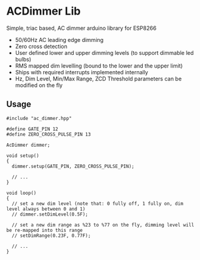 # ACDimmer Lib

Simple, triac based, AC dimmer arduino library for ESP8266

- 50/60Hz AC leading edge dimming
- Zero cross detection
- User defined lower and upper dimming levels (to support dimmable led bulbs)
- RMS mapped dim levelling (bound to the lower and the upper limit)
- Ships with required interrupts implemented internally
- Hz, Dim Level, Min/Max Range, ZCD Threshold parameters can be modified on the fly

## Usage

```
#include "ac_dimmer.hpp"

#define GATE_PIN 12
#define ZERO_CROSS_PULSE_PIN 13

AcDimmer dimmer;

void setup()
{
  dimmer.setup(GATE_PIN, ZERO_CROSS_PULSE_PIN);

  // ...
}

void loop()
{
  // set a new dim level (note that: 0 fully off, 1 fully on, dim level always between 0 and 1)
  // dimmer.setDimLevel(0.5F);

  // set a new dim range as %23 to %77 on the fly, dimming level will be re-mapped into this range
  // setDimRange(0.23F, 0.77F);

  // ...
}

```